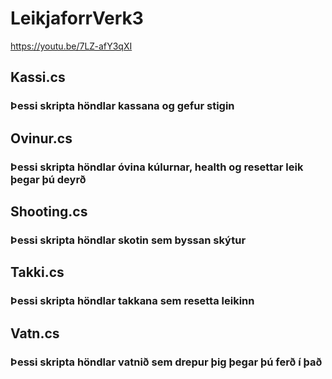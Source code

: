# LeikjaforrVerk3
https://youtu.be/7LZ-afY3qXI

## Kassi.cs
### Þessi skripta höndlar kassana og gefur stigin

## Ovinur.cs
### Þessi skripta höndlar óvina kúlurnar, health og resettar leik þegar þú deyrð

## Shooting.cs
### Þessi skripta höndlar skotin sem byssan skýtur

## Takki.cs
### Þessi skripta höndlar takkana sem resetta leikinn

## Vatn.cs
### Þessi skripta höndlar vatnið sem drepur þig þegar þú ferð í það
